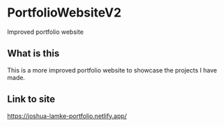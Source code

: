 # PortfolioWebsiteV2
Improved portfolio website
## What is this
This is a more improved portfolio website to showcase the projects I have made.
## Link to site 
https://joshua-lamke-portfolio.netlify.app/

